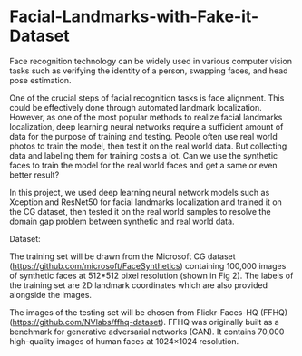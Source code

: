 # Facial-Landmarks-with-Fake-it-Dataset

Face recognition technology can be widely used in various computer vision tasks such as verifying the identity of a person, swapping faces, and head pose estimation. 

One of the crucial steps of facial recognition tasks is face alignment. This could be effectively done through automated landmark localization. However, as one of the most popular methods to realize facial landmarks localization, deep learning neural networks require a sufficient amount of data for the purpose of training and testing. People often use real world photos to train the model, then test it on the real world data. But collecting data and labeling them for training costs a lot. Can we use the synthetic faces to train the model for the real world faces and get a same or even better result?

In this project, we used deep learning neural network models such as Xception and ResNet50 for facial landmarks localization and trained it on the CG dataset, then tested it on the real world samples to resolve the domain gap problem between synthetic and real world data.

Dataset:

The training set will be drawn from the Microsoft CG dataset (https://github.com/microsoft/FaceSynthetics) containing 100,000 images of synthetic faces at 512*512 pixel resolution (shown in Fig 2). The labels of the training set are 2D landmark coordinates which are also provided alongside the images.

The images of the testing set will be chosen from Flickr-Faces-HQ (FFHQ) (https://github.com/NVlabs/ffhq-dataset).  FFHQ was originally built as a benchmark  for generative adversarial networks (GAN). It contains 70,000 high-quality images of human faces at 1024×1024 resolution. 
